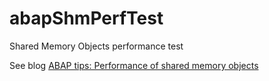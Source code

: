 # abapShmPerfTest
Shared Memory Objects performance test

See blog [ABAP tips: Performance of shared memory objects](https://blogs.sap.com/2020/10/06/abap-tips-performance-of-shared-memory-objects)
